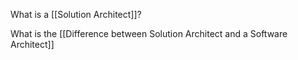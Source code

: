 What is a [[Solution Architect]]?

What is the [[Difference between Solution Architect and a Software Architect]]
